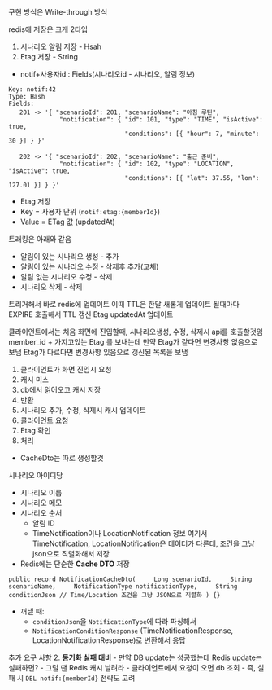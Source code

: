 구현 방식은 Write-through 방식

redis에 저장은 크게 2타입
1. 시나리오 알림 저장 - Hsah
2. Etag 저장 - String

- notif+사용자id : Fields(시나리오id - 시나리오, 알림 정보)
```
Key: notif:42
Type: Hash
Fields:
   201 -> '{ "scenarioId": 201, "scenarioName": "아침 루틴",
              "notification": { "id": 101, "type": "TIME", "isActive": true,
                                "conditions": [{ "hour": 7, "minute": 30 }] } }'

   202 -> '{ "scenarioId": 202, "scenarioName": "출근 준비",
              "notification": { "id": 102, "type": "LOCATION", "isActive": true,
                                "conditions": [{ "lat": 37.55, "lon": 127.01 }] } }'
```

- Etag 저장
- Key = 사용자 단위 (`notif:etag:{memberId}`) 
- Value = ETag 값 (updatedAt)


트래킹은 아래와 같음
- 알림이 있는 시나리오 생성 - 추가
- 알림이 있는 시나리오 수정 - 삭제후 추가(교체)
- 알림 없는 시나리오 수정 - 삭제
- 시나리오 삭제 - 삭제

트리거해서 바로 redis에 업데이트
이때 TTL은 한달
새롭게 업데이트 될때마다 EXPIRE 호출해서 TTL 갱신
Etag updatedAt 업데이트

클라이언트에서는 처음 화면에 진입할때, 시나리오생성, 수정, 삭제시 api를 호출할것임
member_id + 가지고있는 Etag
를 보내는데
만약 Etag가 같다면 변경사항 없음으로 보냄
Etag가 다르다면 변경사항 있음으로 갱신된 목록을 보냄

1. 클라이언트가 화면 진입시 요청
2. 캐시 미스
3. db에서 읽어오고 캐시 저장
4. 반환
5. 시나리오 추가, 수정, 삭제시 캐시 업데이트
6. 클라이언트 요청
7. Etag 확인
8. 처리



- CacheDto는 따로 생성할것

시나리오 아이디당
- 시나리오 이름
- 시나리오 메모
- 시나리오 순서
	- 알림 ID
	- TimeNotification이나 LocationNotification 정보
여기서 TimeNotification, LocationNotification은 데이터가 다른데, 조건을 그냥 json으로 직렬화해서 저장
- Redis에는 단순한 **Cache DTO** 저장
    
`public record NotificationCacheDto(     Long scenarioId,     String scenarioName,     NotificationType notificationType,     String conditionJson // Time/Location 조건을 그냥 JSON으로 직렬화 ) {}`

- 꺼낼 때:
    - `conditionJson`을 `NotificationType`에 따라 파싱해서
    - `NotificationConditionResponse` (TimeNotificationResponse, LocationNotificationResponse)로 변환해서 응답


추가 요구 사항
2. **동기화 실패 대비**
    - 만약 DB update는 성공했는데 Redis update는 실패하면?
    - 그럴 땐 Redis 캐시 날려라
    - 클라이언트에서 요청이 오면 db 조회
    - 즉, 실패 시 `DEL notif:{memberId}` 전략도 고려
        